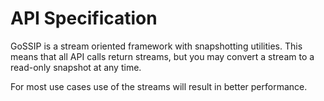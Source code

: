 # API Specification

GoSSIP is a stream oriented framework with snapshotting utilities. This means that all API calls return streams, but you may convert a stream to a read-only snapshot at any time.

For most use cases use of the streams will result in better performance.

##